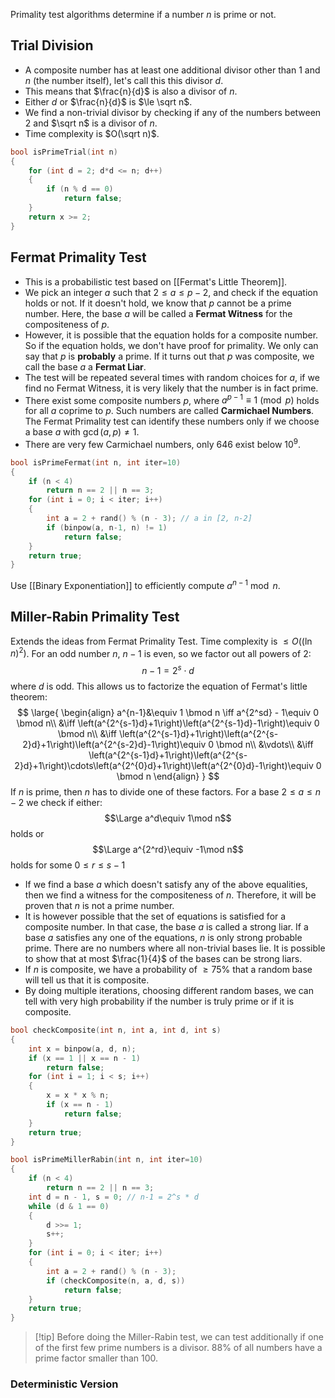 Primality test algorithms determine if a number $n$ is prime or not.
## Trial Division
- A composite number has at least one additional divisor other than $1$ and $n$ (the number itself), let's call this this divisor $d$.
- This means that $\frac{n}{d}$ is also a divisor of $n$.
- Either $d$ or $\frac{n}{d}$ is $\le \sqrt n$.
- We find a non-trivial divisor by checking if any of the numbers between $2$ and $\sqrt n$ is a divisor of $n$.
- Time complexity is $O(\sqrt n)$.
```cpp
bool isPrimeTrial(int n)
{
	for (int d = 2; d*d <= n; d++)
	{
		if (n % d == 0)
			return false;
	}
	return x >= 2;
}
```
## Fermat Primality Test
- This is a probabilistic test based on [[Fermat's Little Theorem]].
- We pick an integer $a$ such that $2\le a\le p-2$, and check if the equation holds or not. If it doesn't hold, we know that $p$ cannot be a prime number. Here, the base $a$ will be called a **Fermat Witness** for the compositeness of $p$.
- However, it is possible that the equation holds for a composite number. So if the equation holds, we don't have proof for primality. We only can say that $p$ is **probably** a prime. If it turns out that $p$ was composite, we call the base $a$ a **Fermat Liar**.
- The test will be repeated several times with random choices for $a$, if we find no Fermat Witness, it is very likely that the number is in fact prime.
- There exist some composite numbers $p$, where $a^{p-1}\equiv 1 \pmod p$ holds for all $a$ coprime to $p$. Such numbers are called **Carmichael Numbers**. The Fermat Primality test can identify these numbers only if we choose a base $a$ with $\gcd(a, p) \ne 1$.
- There are very few Carmichael numbers, only 646 exist below $10^9$.
```cpp
bool isPrimeFermat(int n, int iter=10)
{
	if (n < 4)
		return n == 2 || n == 3;
	for (int i = 0; i < iter; i++)
	{
		int a = 2 + rand() % (n - 3); // a in [2, n-2]
		if (binpow(a, n-1, n) != 1)
			return false;
	}
	return true;
}
```
Use [[Binary Exponentiation]] to efficiently compute  $a^{n-1}\bmod n$.
## Miller-Rabin Primality Test
Extends the ideas from Fermat Primality Test. Time complexity is $\le O((\ln n)^2)$.
For an odd number $n$, $n-1$ is even, so we factor out all powers of $2$:
$$n-1 = 2^s\cdot d$$
where $d$ is odd.
This allows us to factorize the equation of Fermat's little theorem:
$$
\large{
\begin{align}
a^{n-1}&\equiv 1 \bmod n \iff a^{2^sd} - 1\equiv 0 \bmod n\\
&\iff \left(a^{2^{s-1}d}+1\right)\left(a^{2^{s-1}d}-1\right)\equiv 0 \bmod n\\
&\iff \left(a^{2^{s-1}d}+1\right)\left(a^{2^{s-2}d}+1\right)\left(a^{2^{s-2}d}-1\right)\equiv 0 \bmod n\\
&\vdots\\
&\iff \left(a^{2^{s-1}d}+1\right)\left(a^{2^{s-2}d}+1\right)\cdots\left(a^{2^{0}d}+1\right)\left(a^{2^{0}d}-1\right)\equiv 0 \bmod n
\end{align}
}
$$
If $n$ is prime, then $n$ has to divide one of these factors.
For a base $2\le a\le n-2$ we check if either:
$$\Large a^d\equiv 1\mod n$$
holds or
$$\Large a^{2^rd}\equiv -1\mod n$$
holds for some $0\le r\le s-1$
- If we find a base $a$ which doesn't satisfy any of the above equalities, then we find a witness for the compositeness of $n$. Therefore, it will be proven that $n$ is not a prime number.
- It is however possible that the set of equations is satisfied for a composite number. In that case, the base $a$ is called a strong liar.
  If a base $a$ satisfies any one of the equations, $n$ is only strong probable prime.
  There are no numbers where all non-trivial bases lie. It is possible to show that at most $\frac{1}{4}$ of the bases can be strong liars.
- If $n$ is composite, we have a probability of $\ge 75\%$ that a random base will tell us that it is composite.
- By doing multiple iterations, choosing different random bases, we can tell with very high probability if the number is truly prime or if it is composite.
```cpp
bool checkComposite(int n, int a, int d, int s)
{
	int x = binpow(a, d, n);
	if (x == 1 || x == n - 1)
		return false;
	for (int i = 1; i < s; i++)
	{
		x = x * x % n;
		if (x == n - 1)
			return false;
	}
	return true;
}

bool isPrimeMillerRabin(int n, int iter=10)
{
	if (n < 4)
		return n == 2 || n == 3;
	int d = n - 1, s = 0; // n-1 = 2^s * d
	while (d & 1 == 0)
	{
		d >>= 1;
		s++;
	}
	for (int i = 0; i < iter; i++)
	{
		int a = 2 + rand() % (n - 3);
		if (checkComposite(n, a, d, s))
			return false;
	}
	return true;
}
```
>[!tip] Before doing the Miller-Rabin test, we can test additionally if one of the first few prime numbers is a divisor. 88% of all numbers have a prime factor smaller than 100.
### Deterministic Version
